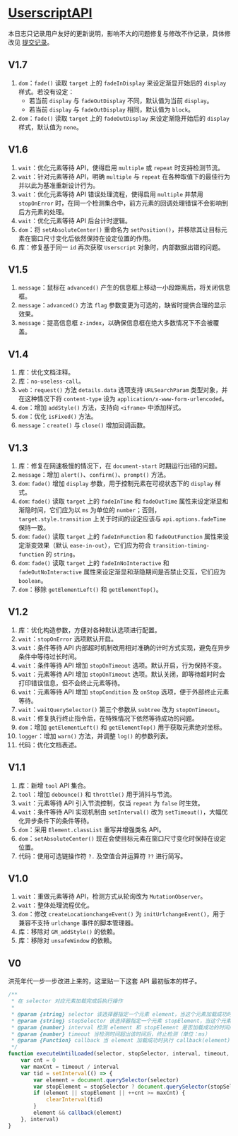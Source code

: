 # [UserscriptAPI](https://greasyfork.org/zh-CN/scripts/409641)

本日志只记录用户友好的更新说明，影响不大的问题修复与修改不作记录，具体修改见 [提交记录](https://gitee.com/liangjiancang/userscript/commits/master/lib/UserscriptAPI)。

## V1.7

1. `dom`：`fade()` 读取 `target` 上的 `fadeInDisplay` 来设定渐显开始后的 `display` 样式。若没有设定：
   * 若当前 `display` 与 `fadeOutDisplay` 不同，默认值为当前 `display`。
   * 若当前 `display` 与 `fadeOutDisplay` 相同，默认值为 `block`。
2. `dom`：`fade()` 读取 `target` 上的 `fadeOutDisplay` 来设定渐隐开始后的 `display` 样式，默认值为 `none`。

## V1.6

1. `wait`：优化元素等待 API，使得启用 `multiple` 或 `repeat` 时支持检测节流。
2. `wait`：针对元素等待 API，明确 `multiple` 与 `repeat` 在各种取值下的最佳行为并以此为基准重新设计行为。
3. `wait`：优化元素等待 API 错误处理流程，使得启用 `multiple` 并禁用 `stopOnError` 时，在同一个检测集合中，前方元素的回调处理错误不会影响到后方元素的处理。
4. `wait`：优化元素等待 API 后台计时逻辑。
5. `dom`：将 `setAbsoluteCenter()` 重命名为 `setPosition()`，并移除其让目标元素在窗口尺寸变化后依然保持在设定位置的作用。
6. 库：修复基于同一 `id` 再次获取 `Userscript` 对象时，内部数据出错的问题。

## V1.5

1. `message`：鼠标在 `advanced()` 产生的信息框上移动一小段距离后，将关闭信息框。
2. `message`：`advanced()` 方法 `flag` 参数变更为可选的，缺省时提供合理的显示效果。
3. `message`：提高信息框 `z-index`，以确保信息框在绝大多数情况下不会被覆盖。

## V1.4

1. 库：优化文档注释。
2. 库：`no-useless-call`。
3. `web`：`request()` 方法 `details.data` 选项支持 `URLSearchParam` 类型对象，并在这种情况下将 `content-type` 设为 `application/x-www-form-urlencoded`。
4. `dom`：增加 `addStyle()` 方法，支持向 `<iframe>` 中添加样式。
5. `dom`：优化 `isFixed()` 方法。
6. `message`：`create()` 与 `close()` 增加回调函数。

## V1.3

1. 库：修复在网速极慢的情况下，在 `document-start` 时期运行出错的问题。
2. `message`：增加 `alert()`、`confirm()`、`prompt()` 方法。
3. `dom`: `fade()` 增加 `display` 参数，用于控制元素在可视状态下的 `display` 样式。
4. `dom`: `fade()` 读取 `target` 上的 `fadeInTime` 和 `fadeOutTime` 属性来设定渐显和渐隐时间，它们应为以 `ms` 为单位的 `number`；否则，`target.style.transition` 上关于时间的设定应该与 `api.options.fadeTime` 保持一致。
5. `dom`: `fade()` 读取 `target` 上的 `fadeInFunction` 和 `fadeOutFunction` 属性来设定渐变效果（默认 `ease-in-out`），它们应为符合 `transition-timing-function` 的 `string`。
6. `dom`: `fade()` 读取 `target` 上的 `fadeInNoInteractive` 和 `fadeOutNoInteractive` 属性来设定渐显和渐隐期间是否禁止交互，它们应为 `boolean`。
7. `dom`：移除 `getElementLeft()` 和 `getElementTop()`。

## V1.2

1. 库：优化构造参数，方便对各种默认选项进行配置。
2. `wait`：`stopOnError` 选项默认开启。
3. `wait`：条件等待 API 内部超时机制改用相对准确的计时方式实现，避免在异步条件中等待过长时间。
4. `wait`：条件等待 API 增加 `stopOnTimeout` 选项。默认开启，行为保持不变。
5. `wait`：元素等待 API 增加 `stopOnTimeout` 选项。默认关闭，即等待超时时会打印错误信息，但不会终止元素等待。
6. `wait`：元素等待 API 增加 `stopCondition` 及 `onStop` 选项，便于外部终止元素等待。
7. `wait`：`waitQuerySelector()` 第三个参数从 `subtree` 改为 `stopOnTimeout`。
8. `wait`：修复执行终止指令后，在特殊情况下依然等待成功的问题。
9. `dom`：增加 `getElementLeft()` 和 `getElementTop()` 用于获取元素绝对坐标。
10. `logger`：增加 `warn()` 方法，并调整 `log()` 的参数列表。
11. 代码：优化文档表述。

## V1.1

1. 库：新增 `tool` API 集合。
2. `tool`：增加 `debounce()` 和 `throttle()` 用于消抖与节流。
3. `wait`：元素等待 API 引入节流控制，仅当 `repeat` 为 `false` 时生效。
4. `wait`：条件等待 API 实现机制由 `setInterval()` 改为 `setTimeout()`，大幅优化异步条件下的条件等待。
5. `dom`：采用 `Element.classList` 重写并增强类名 API。
6. `dom`：`setAbsoluteCenter()` 现在会使目标元素在窗口尺寸变化时保持在设定位置。
7. 代码：使用可选链操作符 `?.` 及空值合并运算符 `??` 进行简写。

## V1.0

1. `wait`：重做元素等待 API，检测方式从轮询改为 `MutationObserver`。
2. `wait`：整体处理流程优化。
3. `dom`：修改 `createLocationchangeEvent()` 为 `initUrlchangeEvent()`，用于兼容不支持 `urlchange` 事件的脚本管理器。
4. 库：移除对 `GM_addStyle()` 的依赖。
5. 库：移除对 `unsafeWindow` 的依赖。

## V0

洪荒年代一步一步改进上来的，这里贴一下这套 API 最初版本的样子。

```js
/**
 * 在 selector 对应元素加载完成后执行操作
 *
 * @param {string} selector 该选择器指定一个元素 element，当这个元素加载成功时执行 callback(element)
 * @param {string} stopSelector 该选择器指定一个元素 stopElement，当这个元素加载成功时终止检测
 * @param {number} interval 检测 element 和 stopElement 是否加载成功的时间间隔（单位：ms）
 * @param {number} timeout 当检测时间超出该时间后，终止检测（单位：ms）
 * @param {Function} callback 当 element 加载成功时执行 callback(element)
 */
function executeUntilLoaded(selector, stopSelector, interval, timeout, callback) {
    var cnt = 0
    var maxCnt = timeout / interval
    var tid = setInterval(() => {
        var element = document.querySelector(selector)
        var stopElement = stopSelector ? document.querySelector(stopSelector) : null
        if (element || stopElement || ++cnt >= maxCnt) {
            clearInterval(tid)
        }
        element && callback(element)
    }, interval)
}
```
